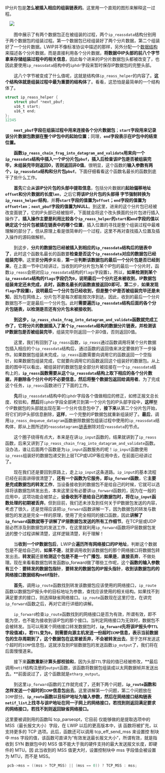 IP分片包是**怎么被插入相应的组装链表的**。这里用一个直观的图形来解释这一过程。

 ![](分片.assets/20210115195355866.png)

  图中展示了有两个数据包正在被组装的过程，两个`ip_reassdata`结构分别用于两个数据包的组装过程。第一个数据包已经组装好了两个分片数据，第二个组装好了一个分片数据。LWIP并不像标准协议中描述的那样，另外分配一个[数据结构](https://so.csdn.net/so/search?q=数据结构&spm=1001.2101.3001.7020)来描述各个分片数据，而是直接利用各个分片数据，**将数据中IP头部的前八个字节拿来存储组装过程中的相关信息**，因此每个进来的IP分片数据包头都被改变了，也因此要使用`ip_reassdata`结构中的`iphdr`字段来暂时保存IP数据包的完整头部。

  这八个字节被变成了什么值呢，这就是结构体`ip_reass_helper`的内容了。**这个结构体就是组装过程中最为重要的结构体**了。看看，这恐怕是最简单的一个结构体了。

```c
struct ip_reass_helper {
	struct pbuf *next_pbuf;
	u16_t start;
	u16_t end;
};
12345
```

  **`next_pbuf`字段在组装过程中用来连接各个分片数据包**；**`start`字段用来记录该分片数据包数据在整个IP包中的起始位置**；同理，**`end`字段表示在IP包中的结束位置。**

  **函数`ip_reass_chain_frag_into_datagram_and_validate`用来向一个`ip_reassdata`结构中插入一个IP分片包`pbuf`，插入后检查该IP包是否被组装完毕，未组装完毕则返回0，否则返回非0值**。很明显，这个函数的**输入参数有两个，`ip_reassdata`结构和分片包`pbuf`**。下面仔细看看这个函数名最长的函数到底干了些什么工作。

  **首先**它会**从该IP分片包的头部中提取信息**，包括分片数据的**起始偏移地址`offset`和分片数据的长度`len`**，之后它**将该IP分片包的头部得 字节强制转换为`ip_reass_helper`结构**，并**将`start`字段的值置为`offset`；`end`字段的值置为`offset+len`**；**`next_pbuf`字段的值置为NULL**。到这里，进来的这个分片包已经被改变面貌了，它的IP头部已经被毁坏，下面就会将这个改头换面的分片包进行插入操作了。**插入操作主要是利用比较各个`ip_reass_helper`的`start`和`end`字段的值以确定这个分片包被插在链表中的哪个位置**，插入位置的寻找是整个组装过程中最难理解的部分了，但从原理上看是很简单的一个过程，这里不再对查找插入位置及插入操作的源码做解析。

  到这步，**分片的数据包已经被插入到相应的`ip_reassdata`结构后的链表中了**，此时这个函数名最长的函数要**检查是否这个`ip_reassdata`对应的数据包已经组装完毕**。这里要**分两步**来看，**第一**是**判断该数据包的最后一个分片包是否已经到来**，在上面一节中已经讲过，当收到的IP分片包为某个IP包的最后一个分片时，函数`ip_reass`会把对应`ip_reassdata`结构的`flags`字段置`1`，所以，**如果检测到某个`ip_reassdata`结构的`flags`字段仍为`0`，说明最后一个分片还未被收到，IP数据包组装肯定还未完成，此时，函数名最长的函数直接返回0即可**。**第二**步，**如果发现`flags`字段置`1`，说明最后一个分片包已经收到，但是整个IP是否被组装完毕还是未知**，因为在网络上，分片包不是每次都能按次序到达，因此，收到的最后一个分片数据包不一定是最后一个分片包。此时**需要遍历`ip_reassdata`结构后面的各个分片包链表，以检测是否还有分片包未被接收到**。

  **到这步，`ip_reass_chain_frag_into_datagram_and_validate`函数就完成工作了，它将分片的数据插入了某个`ip_reassdata`结构的数据分片链表，并检测该IP数据包是否被组装完毕**，组装完毕则返回一个非0值，否则返回0值。

  这里，我们有回到了`ip_reass`函数，`ip_reass`通过函数调用将某个分片数据包插入相应的个`ip_reassdata`结构后，通过函数的返回值来决定要做的下一步操作。如果数据包组装未完成，`ip_reass`函数需要向调用它的函数返回一个空指针，如果数据包组装完成，它就要向调用它的函数返回这个组装好的数据包。从上面的图中可以看出，被组装好的数据包是全部分片被挂接在一个`ip_reassdata`结构上的，**`ip_reass`函数需要从这个`ip_reassdata`结构上取下相应的各个分片数据，并删除各个分片中的不必要信息，然后将整个数据包返回给调用者**。为了完成这个任务，`ip_reass`函数进行了下面的工作。

  **先**将`ip_reassdata`结构中的`iphdr`字段各个值做相应的修正，如修正报文总长度、校验和，**然后**将`iphdr`字段全部拷贝到第一个分片包的IP头部字段中，**这样**整个IP数据包的头部就出现在第一个分片信息包中了，**接下来**从第二个分片包开始，将它们的IP头部信息删除，**这样**，一个完整的IP数据包就重新组装好了。**最后**，调用`ip_reass_dequeue_datagram`函数删除数据包组装过程中使用的`ip_reassdata`结构体，即从上图所述的`reassdatagrams`[链表](https://so.csdn.net/so/search?q=链表&spm=1001.2101.3001.7020)删除对应`reassdata`的节点。

  这个圈子绕得有点大，本来是在讲`ip_input`函数的，结果就讲到了`ip_reass`函数，后来又讲到了`ip_reass_chain_frag_into_datagram_and_validate`函数。没办法，谁让后面两个函数是为`ip_input`函数服务的呢！`ip_input`函数使用`ip_reass`组装好的数据包递交到上层TCP或UDP等应用中去，在前面已经讲过了。

  现在我们还是要回到原路上，走上`ip_input`这条道路。`ip_input`的基本流程已经在前面讲得很清楚了，**还有一个函数为它服务，即`ip_forward`函数**，它**主要是完成数据包的转发工作**，当设备接收到的数据包不是给自己的时候，它就可以选择将该数据包转发出去，本来这里没有必要讲`ip_forward`函数的，因为在一般的应用中，这项功能会被禁止，**设备收到不是给自己的数据包时，将在`ip_input`函数处理的初期被丢弃**。但到目前，我们还未涉及到任何关于IP数据包发送的内容，考虑了很久，还是觉得应该把`ip_forward`函数讲解一下，因为数据包的转发与数据包的发送是完全一样的原理，使用了完全相同的接口函数，因此**讲解了`ip_forward`函数就等于讲解了IP层数据包发送的所有工作细节**。在TCP层或UDP层必然涉及到数据包的发送工作，在这里就利用`ip_forward`函数将IP层数据包发送的整个过程讲解清楚，这样逻辑清楚，利于理解！

  当**收到一个IP数据包后**，LWIP会**遍历所有网络接口的IP地址**，判断这个数据包是不是给自己的，**如果不是**，就要调用收到该数据包的那个网络接口将数据包转发出去。**转发前**还要**检测这个包是不是一个广播包**，**如果是**，**直接丢弃**，不做处理。现在来看看数据包转发函数ip_forward做了哪些工作呢，这个**函数的输入参数有三个**：**要转发的数据包指针**，**要转发的数据包的IP报头指针**，**收到该数据包的的网络接口数据结构netif指针**。

  **首先**，调用`ip_route`函数找到转发该数据包应该使用的网络接口，`ip_route`函数以数据包IP报头中的目标地址为参数，查找应该使用的相关结构。如果找不到满足要求的接口，则选择缺省网络接口。`ip_route`函数现在这里打住，在讲完`ip_forward`函数之后，再对它进行详细的讲解。

  `ip_forward`检查`ip_route`函数找到的网络接口是否为有效，所谓有效，即不能为空，也不能为接收到该IP包的那个接口。当判定网络接口为无效时，数据包不会被转发。当可以用某个网络接口转发数据包时，**`ip_forward`先将该IP报头中`TTL`字段值减`1`，若`TTL`变为`0`，则需要向源主机发送一份超时`ICMP`信息，表示当前数据包的生存周期到了，这个数据包在这里被丢弃，不会被转发出去**。至于怎样发送这个超时的`ICMP`信息包，这就涉及到IP层数据包的发送函数`ip_output`了，我们将在后面慢慢道来。

  接下来**函数重新计算头部校验和**，因为头部`TTL`字段的值已经被修改，**最后调用`netif`结构注册的`output`函数，该函数将数据包组装成以太网数据帧并发送出去。**前面说过了，这个函数就是`etharp_output`。

  到这里`ip_forward`函数的工作就完成了，还剩下两个问题，**`ip_route`函数和怎样发送一个超时的`ICMP`信息包出去**。这里讲解第一个问题，第二个问题放在`ICMP`部分。**`ip_route`函数以目标IP地址为输入参数，然后在网络接口结构链表`netif_list`上找寻与该IP地址在同一子网上的网络接口，若找到则返回满足要求的网络接口，若找不到则返回缺省网络接口。**





这里要被调到用的函数叫 tcp_parseopt，它目前
仅能够做的是提取选项中的 MSS（最长报文大小）字段，在 LWIP 以后的更高版本中，该
函数将被扩充，以支持更多的 TCP 选项。此后，函数还可以调用 tcp_eff_send_mss 来设置控
制块中 mss 字段的值，该函数可直译为“有效发送最长报文大小”，所谓有效，就是指收到
SYN 数据包中的 MSS 值不能大于我的硬件支持的最大发送报文长度，即硬件的 MTU。因
此当收到的 MSS 值更大时，设置控制块中 mss 字段值会被设置为 MTU，而不是 MSS。  



```c
 pcb->mss = ((mss > TCP_MSS) || (mss == 0)) ? TCP_MSS : mss;
```





